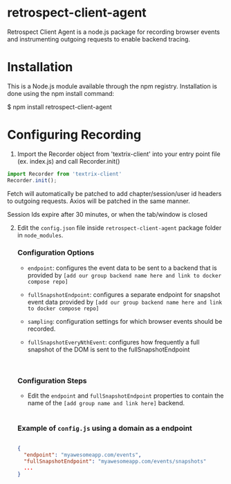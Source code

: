 # retrospect-client-agent

Retrospect Client Agent is a node.js package for recording browser events and instrumenting outgoing requests to enable backend tracing.

# Installation

This is a Node.js module available through the npm registry. Installation is done using the npm install command:

$ npm install retrospect-client-agent

# Configuring Recording

1. Import the Recorder object from 'textrix-client' into your entry point file (ex. index.js) and call Recorder.init()

```js
import Recorder from 'textrix-client'
Recorder.init();
```

Fetch will automatically be patched to add chapter/session/user id headers to outgoing requests. Axios will be patched in the same manner.

Session Ids expire after 30 minutes, or when the tab/window is closed

2. Edit the `config.json` file inside `retrospect-client-agent` package folder in `node_modules`.

    ### Configuration Options

    - `endpoint`: configures the event data to be sent to a backend that is provided by `[add our group backend name here and link to docker compose repo]`

    - `fullSnapshotEndpoint`: configures a separate endpoint for snapshot event data provided by `[add our group backend name here and link to docker compose repo]`

    - `sampling`: configuration settings for which browser events should be recorded.

    - `fullSnapshotEveryNthEvent`: configures how frequently a full snapshot of the DOM is sent to the fullSnapshotEndpoint

    <br>

    ### Configuration Steps

    - Edit the `endpoint` and `fullSnapshotEndpoint` properties to contain the name of the `[add group name and link here]` backend.

    <br>

    ### Example of `config.js` using a domain as a endpoint

    ```json
    
    {
      "endpoint": "myawesomeapp.com/events",
      "fullSnapshotEndpoint": "myawesomeapp.com/events/snapshots"
      ...
    }
    ```
